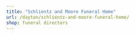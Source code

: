 ```yaml
---
title: "Schlientz and Moore Funeral Home"
url: /dayton/schlientz-and-moore-funeral-home/
shop: funeral directors
---
```

